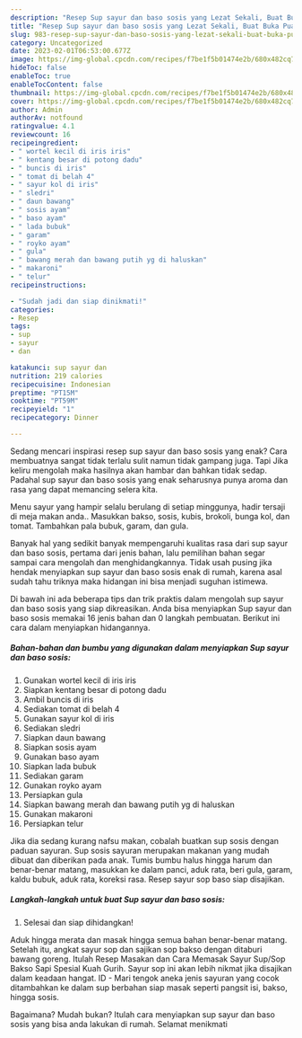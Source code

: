 ```yaml
---
description: "Resep Sup sayur dan baso sosis yang Lezat Sekali, Buat Buka Puasa}"
title: "Resep Sup sayur dan baso sosis yang Lezat Sekali, Buat Buka Puasa}"
slug: 983-resep-sup-sayur-dan-baso-sosis-yang-lezat-sekali-buat-buka-puasa
category: Uncategorized
date: 2023-02-01T06:53:00.677Z
image: https://img-global.cpcdn.com/recipes/f7be1f5b01474e2b/680x482cq70/sup-sayur-dan-baso-sosis-foto-resep-utama.jpg
hideToc: false
enableToc: true
enableTocContent: false
thumbnail: https://img-global.cpcdn.com/recipes/f7be1f5b01474e2b/680x482cq70/sup-sayur-dan-baso-sosis-foto-resep-utama.jpg
cover: https://img-global.cpcdn.com/recipes/f7be1f5b01474e2b/680x482cq70/sup-sayur-dan-baso-sosis-foto-resep-utama.jpg
author: Admin
authorAv: notfound
ratingvalue: 4.1
reviewcount: 16
recipeingredient:
- " wortel kecil di iris iris"
- " kentang besar di potong dadu"
- " buncis di iris"
- " tomat di belah 4"
- " sayur kol di iris"
- " sledri"
- " daun bawang"
- " sosis ayam"
- " baso ayam"
- " lada bubuk"
- " garam"
- " royko ayam"
- " gula"
- " bawang merah dan bawang putih yg di haluskan"
- " makaroni"
- " telur"
recipeinstructions:

- "Sudah jadi dan siap dinikmati!"
categories:
- Resep
tags:
- sup
- sayur
- dan

katakunci: sup sayur dan 
nutrition: 219 calories
recipecuisine: Indonesian
preptime: "PT15M"
cooktime: "PT59M"
recipeyield: "1"
recipecategory: Dinner

---
```



Sedang mencari inspirasi resep sup sayur dan baso sosis yang enak? Cara membuatnya sangat tidak terlalu sulit namun tidak gampang juga. Tapi Jika keliru mengolah maka hasilnya akan hambar dan bahkan tidak sedap. Padahal sup sayur dan baso sosis yang enak seharusnya punya aroma dan rasa yang dapat memancing selera kita.


Menu sayur yang hampir selalu berulang di setiap minggunya, hadir tersaji di meja makan anda.. Masukkan bakso, sosis, kubis, brokoli, bunga kol, dan tomat. Tambahkan pala bubuk, garam, dan gula.

Banyak hal yang sedikit banyak mempengaruhi kualitas rasa dari sup sayur dan baso sosis, pertama dari jenis bahan, lalu pemilihan bahan segar sampai cara mengolah dan menghidangkannya. Tidak usah pusing jika hendak menyiapkan sup sayur dan baso sosis enak di rumah, karena asal sudah tahu triknya maka hidangan ini bisa menjadi suguhan istimewa.


Di bawah ini ada beberapa tips dan trik praktis dalam mengolah sup sayur dan baso sosis yang siap dikreasikan. Anda bisa menyiapkan Sup sayur dan baso sosis memakai 16 jenis bahan dan 0 langkah pembuatan. Berikut ini cara dalam menyiapkan hidangannya.

<!--inarticleads1-->

##### Bahan-bahan dan bumbu yang digunakan dalam menyiapkan Sup sayur dan baso sosis:

1. Gunakan  wortel kecil di iris iris
1. Siapkan  kentang besar di potong dadu
1. Ambil  buncis di iris
1. Sediakan  tomat di belah 4
1. Gunakan  sayur kol di iris
1. Sediakan  sledri
1. Siapkan  daun bawang
1. Siapkan  sosis ayam
1. Gunakan  baso ayam
1. Siapkan  lada bubuk
1. Sediakan  garam
1. Gunakan  royko ayam
1. Persiapkan  gula
1. Siapkan  bawang merah dan bawang putih yg di haluskan
1. Gunakan  makaroni
1. Persiapkan  telur


Jika dia sedang kurang nafsu makan, cobalah buatkan sup sosis dengan paduan sayuran. Sup sosis sayuran merupakan makanan yang mudah dibuat dan diberikan pada anak. Tumis bumbu halus hingga harum dan benar-benar matang, masukkan ke dalam panci, aduk rata, beri gula, garam, kaldu bubuk, aduk rata, koreksi rasa. Resep sayur sop baso siap disajikan. 

<!--inarticleads2-->

##### Langkah-langkah untuk buat Sup sayur dan baso sosis:


1. Selesai dan siap dihidangkan!

Aduk hingga merata dan masak hingga semua bahan benar-benar matang. Setelah itu, angkat sayur sop dan sajikan sop bakso dengan ditaburi bawang goreng. Itulah Resep Masakan dan Cara Memasak Sayur Sup/Sop Bakso Sapi Spesial Kuah Gurih. Sayur sop ini akan lebih nikmat jika disajikan dalam keadaan hangat. ID - Mari tengok aneka jenis sayuran yang cocok ditambahkan ke dalam sup berbahan siap masak seperti pangsit isi, bakso, hingga sosis. 

Bagaimana? Mudah bukan? Itulah cara menyiapkan sup sayur dan baso sosis yang bisa anda lakukan di rumah. Selamat menikmati
